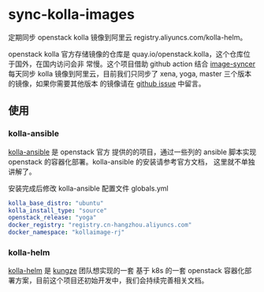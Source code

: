 # sync-kolla-images

定期同步 openstack kolla 镜像到阿里云 registry.aliyuncs.com/kolla-helm。

openstack kolla 官方存储镜像的仓库是 quay.io/openstack.kolla，这个仓库位于国外，在国内访问会非
常慢。这个项目借助 github action 结合 [image-syncer](https://github.com/AliyunContainerService/image-syncer) 
每天同步 kolla 镜像到阿里云，目前我们只同步了 xena, yoga, master 三个版本的镜像，如果你需要其他版本
的镜像请在 [github issue](https://github.com/kungze/sync-kolla-images/issues) 中留言。

## 使用

### kolla-ansible

[kolla-ansible](https://docs.openstack.org/kolla-ansible/latest/user/quickstart.html) 是 openstack 官方
提供的的项目，通过一些列的 ansible 脚本实现 openstack 的容器化部署。kolla-ansible 的安装请参考官方文档，
这里就不单独讲解了。

安装完成后修改 kolla-ansible 配置文件 globals.yml


```yaml
kolla_base_distro: "ubuntu"
kolla_install_type: "source"
openstack_release: "yoga"
docker_registry: "registry.cn-hangzhou.aliyuncs.com"
docker_namespace: "kollaimage-rj"
```

### kolla-helm

[kolla-helm](https://github.com/kungze/kolla-helm) 是 [kungze](https://github.com/kungze) 团队想实现的一套
基于 k8s 的一套 openstack 容器化部署方案，目前这个项目还初始开发中，我们会持续完善相关文档。
